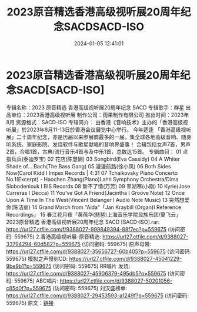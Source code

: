 ﻿---
title: 2023原音精选香港高级视听展20周年纪念SACDSACD-ISO
date: 2024-01-05 12:41:01
categories: 试音碟、非卖品、发烧碟
tags: 华语中文
---
# 2023原音精选香港高级视听展20周年纪念SACD[SACD-ISO]

专辑名称：2023 原音精选 香港高级视听展20周年纪念 SACD
专辑歌手：群星
出品单位：2023香港高级视听展
制作公司：雨果制作有限公司
推出时间：2023年8月
资源格式：SACD-ISO
专辑简介：
由香港《音响技术》主办的「香港高级视听展」於2023年8月11-13日於香港会议展览中心举行。
今年适逢
「香港高级视听展」二十周年纪念，亦是历届以来参展商最多的一届，集全球各地高级音响、随身听系统、家庭影院、发烧软件与歌星献唱的音响界盛事！
合辑包括女声7首，男声2首，合唱1首，古典/流行音乐4首与及中乐1首，总数达15首。
专辑曲目：
01 点指兵兵(泰迪罗宝)
02 花店(陈慧娴)
03 Songbird(Eva Cassidy)
04 A Whiter Shade of....Bach(The Bass Gang)
05 漫漫前路(徐小凤)
06 Both Sides Now(Carol Kidd I Impex Records | 4:31
07 Tchaikovsky Piano Concerto No.1(Excerpt) - Haochen
Zhang(Piano)Lahti Symphony Orchestra/Dima Slobodeniouk I BIS
Records
08 新不了情(万芳)
09 翠湖寒(小刚)
10 Kyrie(Jose Carreras I Decca)
11 You've Got A Friend(Jacintha I Groove Note)
12 Once Upon A Time In The West(Vincent Belanger I Audio Note
Music)
13 突然想爱你(陈洁丽)
14 Grand March from "Aida"「Jan Kraybill (Organ)I Reference
Recordings」
15 春江花月夜「黄蓓华(琵琶)上海音乐学院民族乐团/夏飞云」
2023原音精选 香港高级视听展20周年纪念 SACD [SACD-ISO].rar: https://url27.ctfile.com/f/9388027-999849394-88f7ec?p=559675
(访问密码: 559675)
2.香港高级视听展-原音精选: https://url27.ctfile.com/d/9388027-33794294-60d582?p=559675
(访问密码: 559675)
原声母带: https://url27.ctfile.com/d/9388027-35656727-60b405?p=559675
(访问密码: 559675)
模拟之声慢刻CD: https://url27.ctfile.com/d/9388027-45041229-9be9b1?p=559675
(访问密码: 559675)
RR唱片 发烧: https://url27.ctfile.com/d/9388027-45906379-495db5?p=559675
(访问密码: 559675)
ABC唱片: https://url27.ctfile.com/d/9388027-50201056-c85d0f?p=559675
(访问密码: 559675)
刘汉盛榜单: https://url27.ctfile.com/d/9388027-29453593-a1249f?p=559675
(访问密码: 559675)
原文：[链接](https://blog.sina.com.cn/s/blog_1647c7e760103143j.html)